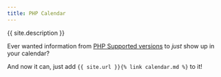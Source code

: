 ```yaml
---
title: PHP Calendar
---
```


<p class="lead">{{ site.description }}</p>

Ever wanted information from [PHP Supported versions](http://php.net/supported-versions.php) to _just_ show up in your calendar?

And now it can, just add `{{ site.url }}{% link calendar.md %}` to it!